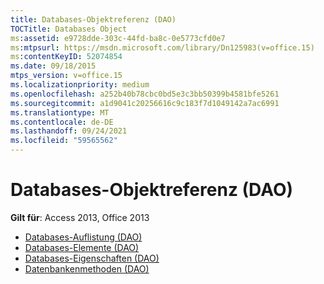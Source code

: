 ```yaml
---
title: Databases-Objektreferenz (DAO)
TOCTitle: Databases Object
ms:assetid: e9728dde-303c-44fd-ba8c-0e5773cfd0e7
ms:mtpsurl: https://msdn.microsoft.com/library/Dn125983(v=office.15)
ms:contentKeyID: 52074854
ms.date: 09/18/2015
mtps_version: v=office.15
ms.localizationpriority: medium
ms.openlocfilehash: a252b40b78cbc0bd5e3c3bb50399b4581bfe5261
ms.sourcegitcommit: a1d9041c20256616c9c183f7d1049142a7ac6991
ms.translationtype: MT
ms.contentlocale: de-DE
ms.lasthandoff: 09/24/2021
ms.locfileid: "59565562"
---
```

# <a name="databases-object-reference-dao"></a>Databases-Objektreferenz (DAO)

**Gilt für**: Access 2013, Office 2013

- [Databases-Auflistung (DAO)](databases-collection-dao.md)
- [Databases-Elemente (DAO)](databases-members-dao.md)
- [Databases-Eigenschaften (DAO)](databases-properties-dao.md)
- [Datenbankenmethoden (DAO)](databases-methods-dao.md)

